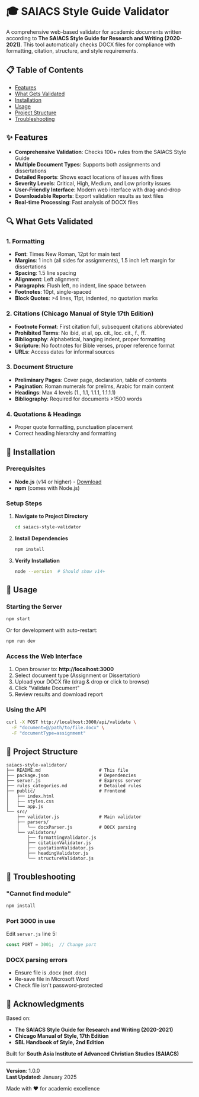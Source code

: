 # 🎓 SAIACS Style Guide Validator

A comprehensive web-based validator for academic documents written according to **The SAIACS Style Guide for Research and Writing (2020-2021)**. This tool automatically checks DOCX files for compliance with formatting, citation, structure, and style requirements.

## 📋 Table of Contents

- [Features](#features)
- [What Gets Validated](#what-gets-validated)
- [Installation](#installation)
- [Usage](#usage)
- [Project Structure](#project-structure)
- [Troubleshooting](#troubleshooting)

## ✨ Features

- **Comprehensive Validation**: Checks 100+ rules from the SAIACS Style Guide
- **Multiple Document Types**: Supports both assignments and dissertations
- **Detailed Reports**: Shows exact locations of issues with fixes
- **Severity Levels**: Critical, High, Medium, and Low priority issues
- **User-Friendly Interface**: Modern web interface with drag-and-drop
- **Downloadable Reports**: Export validation results as text files
- **Real-time Processing**: Fast analysis of DOCX files

## 🔍 What Gets Validated

### 1. Formatting
- **Font**: Times New Roman, 12pt for main text
- **Margins**: 1 inch (all sides for assignments), 1.5 inch left margin for dissertations
- **Spacing**: 1.5 line spacing
- **Alignment**: Left alignment
- **Paragraphs**: Flush left, no indent, line space between
- **Footnotes**: 10pt, single-spaced
- **Block Quotes**: >4 lines, 11pt, indented, no quotation marks

### 2. Citations (Chicago Manual of Style 17th Edition)
- **Footnote Format**: First citation full, subsequent citations abbreviated
- **Prohibited Terms**: No ibid, et al, op. cit., loc. cit., f., ff.
- **Bibliography**: Alphabetical, hanging indent, proper formatting
- **Scripture**: No footnotes for Bible verses, proper reference format
- **URLs**: Access dates for informal sources

### 3. Document Structure
- **Preliminary Pages**: Cover page, declaration, table of contents
- **Pagination**: Roman numerals for prelims, Arabic for main content
- **Headings**: Max 4 levels (1., 1.1, 1.1.1, 1.1.1.1)
- **Bibliography**: Required for documents >1500 words

### 4. Quotations & Headings
- Proper quote formatting, punctuation placement
- Correct heading hierarchy and formatting

## 🚀 Installation

### Prerequisites
- **Node.js** (v14 or higher) - [Download](https://nodejs.org/)
- **npm** (comes with Node.js)

### Setup Steps

1. **Navigate to Project Directory**
   ```bash
   cd saiacs-style-validator
   ```

2. **Install Dependencies**
   ```bash
   npm install
   ```

3. **Verify Installation**
   ```bash
   node --version  # Should show v14+
   ```

## 📖 Usage

### Starting the Server

```bash
npm start
```

Or for development with auto-restart:
```bash
npm run dev
```

### Access the Web Interface

1. Open browser to: **http://localhost:3000**
2. Select document type (Assignment or Dissertation)
3. Upload your DOCX file (drag & drop or click to browse)
4. Click "Validate Document"
5. Review results and download report

### Using the API

```bash
curl -X POST http://localhost:3000/api/validate \
  -F "document=@/path/to/file.docx" \
  -F "documentType=assignment"
```

## 📁 Project Structure

```
saiacs-style-validator/
├── README.md                      # This file
├── package.json                   # Dependencies
├── server.js                      # Express server
├── rules_categories.md            # Detailed rules
├── public/                        # Frontend
│   ├── index.html
│   ├── styles.css
│   └── app.js
└── src/
    ├── validator.js               # Main validator
    ├── parsers/
    │   └── docxParser.js          # DOCX parsing
    └── validators/
        ├── formattingValidator.js
        ├── citationValidator.js
        ├── quotationValidator.js
        ├── headingValidator.js
        └── structureValidator.js
```

## 🐛 Troubleshooting

### "Cannot find module"
```bash
npm install
```

### Port 3000 in use
Edit `server.js` line 5:
```javascript
const PORT = 3001;  // Change port
```

### DOCX parsing errors
- Ensure file is .docx (not .doc)
- Re-save file in Microsoft Word
- Check file isn't password-protected

## 🙏 Acknowledgments

Based on:
- **The SAIACS Style Guide for Research and Writing (2020-2021)**
- **Chicago Manual of Style, 17th Edition**
- **SBL Handbook of Style, 2nd Edition**

Built for **South Asia Institute of Advanced Christian Studies (SAIACS)**

---

**Version**: 1.0.0  
**Last Updated**: January 2025

Made with ❤️ for academic excellence
